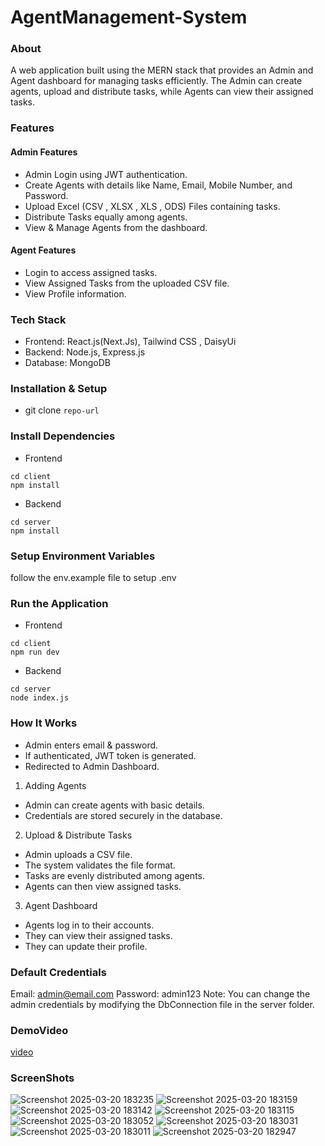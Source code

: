 # AgentManagement-System
### About
A web application built using the MERN stack that provides an Admin and Agent dashboard for managing tasks efficiently. The Admin can create agents, upload and distribute tasks, while Agents can view their assigned tasks.
### Features
#### Admin Features
- Admin Login using JWT authentication.
- Create Agents with details like Name, Email, Mobile Number, and Password.
- Upload Excel (CSV , XLSX , XLS , ODS) Files containing tasks.
- Distribute Tasks equally among agents.
- View & Manage Agents from the dashboard.

#### Agent Features
- Login to access assigned tasks.
- View Assigned Tasks from the uploaded CSV file.
- View Profile information.

### Tech Stack
- Frontend: React.js(Next.Js), Tailwind CSS , DaisyUi
- Backend: Node.js, Express.js
- Database: MongoDB

### Installation & Setup
- git clone ```repo-url```

### Install Dependencies
- Frontend
```
cd client 
npm install
``` 
- Backend
```
cd server 
npm install
```


### Setup Environment Variables
follow the env.example file to setup .env

### Run the Application
- Frontend
```
cd client 
npm run dev
``` 
- Backend
```
cd server 
node index.js
```

### How It Works
- Admin enters email & password.
- If authenticated, JWT token is generated.
- Redirected to Admin Dashboard.
1) Adding Agents
- Admin can create agents with basic details.
- Credentials are stored securely in the database.
2) Upload & Distribute Tasks
- Admin uploads a CSV file.
- The system validates the file format.
- Tasks are evenly distributed among agents.
- Agents can then view assigned tasks.
3) Agent Dashboard
- Agents log in to their accounts.
- They can view their assigned tasks.
- They can update their profile.

### Default Credentials
Email: admin@email.com
Password: admin123
Note: You can change the admin credentials by modifying the DbConnection file in the server folder. 

### DemoVideo
[video](https://vimeo.com/1067726924?share=copy#t=0)

### ScreenShots
![Screenshot 2025-03-20 183235](https://github.com/user-attachments/assets/65e91b2a-6ee6-4c73-a424-4b4872d60279)
![Screenshot 2025-03-20 183159](https://github.com/user-attachments/assets/a2374bb5-5e23-41a0-8fb6-5e623de5b27a)
![Screenshot 2025-03-20 183142](https://github.com/user-attachments/assets/bdedc00c-232a-42ea-90dc-f1b2ab1c4d0f)
![Screenshot 2025-03-20 183115](https://github.com/user-attachments/assets/65e2f93b-e4eb-4cfc-b7dc-0297a359062e)
![Screenshot 2025-03-20 183052](https://github.com/user-attachments/assets/22742479-a74d-4dfe-911e-e7040d36fb7f)
![Screenshot 2025-03-20 183031](https://github.com/user-attachments/assets/1e34290a-e600-4de9-8b3b-07954d14a352)
![Screenshot 2025-03-20 183011](https://github.com/user-attachments/assets/622d97d2-21e8-4843-9108-c62085328d8f)
![Screenshot 2025-03-20 182947](https://github.com/user-attachments/assets/d974c1d3-bf74-48f6-9e0c-57797f3cd366)
